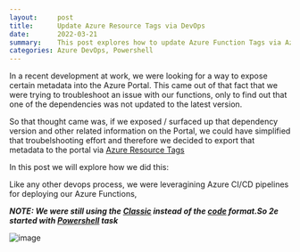 ```yaml
---
layout:     post
title:      Update Azure Resource Tags via DevOps
date:       2022-03-21
summary:    This post explores how to update Azure Function Tags via Azure Devops leveraging Powershell.
categories: Azure DevOps, Powershell 
---
```


In a recent development at work, we were looking for a way to expose certain metadata into the Azure Portal. This came out of that fact that we were trying to troubleshoot an issue with our functions, only to find out that one of the dependencies was not updated to the latest version.

So that thought came was, if we exposed / surfaced up that dependency version and other related information on the Portal, we could have simplified that troubelshooting effort and therefore we decided to export that metadata to the portal via [Azure Resource Tags]()

In this post we will explore how we did this:

Like any other devops process, we were leveragining Azure CI/CD pipelines for deploying our Azure Functions, 

***NOTE: We were still using the [Classic]() instead of the [code]() format.So 2e started with [Powershell]() task***

![image]({{site.url}}/images/classes-et-1.png)

~~~powershell

~~~

















